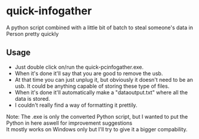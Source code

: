 # quick-infogather
A python script combined with a little bit of batch to steal someone's data in Person pretty quickly

## Usage <br>
- Just double click on/run the quick-pcinfogather.exe. <br>
- When it's done it'll say that you are good to remove the usb. <br>
- At that time you can just unplug it, but obviously it doesn't need to be an usb. It could be anything capable of storing these type of files. <br>
- When it's done it'll automatically make a "dataoutput.txt" where all the data is stored. <br>
- I couldn't really find a way of formatting it prettily.




Note: The .exe is only the converted Python script, but I wanted to put the Python in here aswell for improvement suggestions <br>
      It mostly works on Windows only but I'll try to give it a bigger compability.
